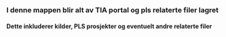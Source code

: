 ### I denne mappen blir alt av TIA portal og pls relaterte filer lagret
#### Dette inkluderer kilder, PLS prosjekter og eventuelt andre relaterte filer
